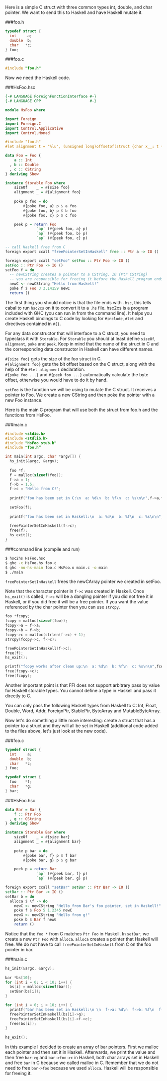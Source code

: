 Here is a simple C struct with three common types int, double, and char pointer. We want to send this to Haskell and have Haskell mutate it.
 
###foo.h
```c
typedef struct {
  int     a;
  double  b;
  char   *c;
} foo;
```

###foo.c
```c
#include "foo.h"
```

Now we need the Haskell code. 

###HsFoo.hsc
```haskell
{-# LANGUAGE ForeignFunctionInterface #-}
{-# LANGUAGE CPP                      #-}

module HsFoo where

import Foreign
import Foreign.C
import Control.Applicative
import Control.Monad

#include "foo.h"
#let alignment t = "%lu", (unsigned long)offsetof(struct {char x__; t (y__); }, y__)

data Foo = Foo { 
    a :: Int
  , b :: Double
  , c :: CString
} deriving Show

instance Storable Foo where
    sizeOf    _ = #{size foo}
    alignment _ = #{alignment foo}
    
    poke p foo = do
        #{poke foo, a} p $ a foo
        #{poke foo, b} p $ b foo
        #{poke foo, c} p $ c foo

    peek p = return Foo
              `ap` (#{peek foo, a} p)
              `ap` (#{peek foo, b} p)
              `ap` (#{peek foo, c} p)

-- call Haskell free from C
foreign export ccall "freePointerSetInHaskell" free :: Ptr a -> IO ()

foreign export ccall "setFoo" setFoo :: Ptr Foo -> IO ()
setFoo :: Ptr Foo -> IO ()
setFoo f = do
  -- newCString creates a pointer to a CString, IO (Ptr CString)
  -- you are responsible for freeing it before the Haskell program ends
  newC <- newCString "Hello from Haskell!"
  poke f $ Foo 3 3.14159 newC
  return ()
```

The first thing you should notice is that the file ends with `.hsc`, this tells cabal to run `hsc2cs` on it to convert it to a `.hs` file. hsc2cs is a program included with GHC (you can run in from the command line). It helps you create Haskell bindings to C code by looking for `#include`, `#let` and directives contained in `#{}`. 

For any data constructor that will interface to a C struct, you need to typeclass it with `Storable`. For `Storable` you should at least define `sizeOf`, `alignment`, `poke` and `peek`. Keep in mind that the name of the struct in C and the corresponding data constructor in Haskell can have different names.

`#{size foo}` gets the size of the foo struct in C.   
`#{alignment foo}` gets the bit offset based on the C struct, along with the help of the `#let alignment` declaration.  
`#{poke foo ...}` and `#{peek foo ...}` automatically calculate the byte offset, otherwise you would have to do it by hand.

`setFoo` is the function we will be using to mutate the C struct. It receives a pointer to Foo. We create a new CString and then poke the pointer with a new Foo instance.

Here is the main C program that will use both the struct from foo.h and the functions 
from HsFoo.

###main.c
```c
#include <stdio.h>
#include <stdlib.h>
#include "HsFoo_stub.h"
#include "foo.h"

int main(int argc, char *argv[]) {  
  hs_init(&argc, &argv);
  
  foo *f;
  f = malloc(sizeof(foo));
  f->a = 1;
  f->b = 1.5;
  f->c = "Hello from C!"; 
  
  printf("foo has been set in C:\n  a: %d\n  b: %f\n  c: %s\n\n",f->a,f->b,f->c);
  
  setFoo(f);
  
  printf("foo has been set in Haskell:\n  a: %d\n  b: %f\n  c: %s\n\n",f->a,f->b,f->c);
  
  freePointerSetInHaskell(f->c);
  free(f);
  hs_exit();
}
```

###command line (compile and run)
```bash
$ hsc2hs HsFoo.hsc
$ ghc -c HsFoo.hs foo.c
$ ghc -no-hs-main foo.c HsFoo.o main.c -o main
$ ./main
```

`freePointerSetInHaskell` frees the newCArray pointer we created in setFoo.

Note that the character pointer in `f->c` was created in Haskell. Once `hs_exit()` is called, `f->c` will be a dangling pointer if you did not free it in Haskell, or if you did free it will be a free pointer. If you want the value referenced by the char pointer then you can use `strcpy`.

```c
foo *fcopy;
fcopy = malloc(sizeof(foo));
fcopy->a = f->a;
fcopy->b = f->b;
fcopy->c = malloc(strlen(f->c) + 1);
strcpy(fcopy->c, f->c);

freePointerSetInHaskell(f->c);
free(f);
hs_exit();

printf("fcopy works after clean up:\n  a: %d\n  b: %f\n  c: %s\n\n",fcopy->a,fcopy->b,fcopy->c);
free(fcopy->c);
free(fcopy);
```

Another important point is that FFI does not support arbitrary pass by value for Haskell storable types. You cannot define a type in Haskell and pass it directly to C. 

You can only pass the following Haskell types from Haskell to C: 
Int, Float, Double, Word, Addr, ForeignPtr, StablePtr, ByteArray and MutableByteArray.

Now let's do something a little more interesting: create a struct that has a pointer to a struct and they will all be set in Haskell (additional code added to the files above, let's just look at the new code).

###foo.c
```c
typedef struct {
  int     a;
  double  b;
  char   *c;
} foo;

typedef struct {
  foo    *f;
  char   *g;
} bar;
```

###HsFoo.hsc
```haskell
data Bar = Bar {
    f :: Ptr Foo
  , g :: CString
} deriving Show 

instance Storable Bar where
    sizeOf    _ = #{size bar}
    alignment _ = #{alignment bar}
    
    poke p bar = do
        #{poke bar, f} p $ f bar
        #{poke bar, g} p $ g bar

    peek p = return Bar
              `ap` (#{peek bar, f} p)
              `ap` (#{peek bar, g} p)

foreign export ccall "setBar" setBar :: Ptr Bar -> IO ()
setBar :: Ptr Bar -> IO ()
setBar b = do
  alloca $ \f -> do
    newC <- newCString "Hello from Bar's foo pointer, set in Haskell!"
    poke f $ Foo 5 1.2345 newC
    newG <- newCString "Hello from g!"
    poke b $ Bar f newG
    return ()
```

Notice that the `foo *` from C matches `Ptr Foo` in Haskell. In `setBar`, we create a new `Ptr Foo` with `alloca`. `alloca` creates a pointer that Haskell will free. We do not have to call `freePointerSetInHaskell` from C on the foo pointer in bar. 

###main.c
```c
hs_init(&argc, &argv);
  
bar *bs[10];
for (int i = 0; i < 10; i++) {
  bs[i] = malloc(sizeof(bar));
  setBar(bs[i]);
}

for (int i = 0; i < 10; i++) {
  printf("bar has been set in Haskell:\n \n  f->a: %d\n  f->b: %f\n  f->c: %s\n  g: %s\n\n",bs[i]->f->a,bs[i]->f->b,bs[i]->f->c,bs[i]->g);  
  freePointerSetInHaskell(bs[i]->g);
  freePointerSetInHaskell(bs[i]->f->c);
  free(bs[i]);
}
  
hs_exit();
```
In this example I decided to create an array of bar pointers. First we malloc each pointer and then set it in Haskell. Afterwards, we print the value and then free `bar->g` and `bar->foo->c` in Haskell, both char arrays set in Haskell and free `bar` in C because we called malloc in C. Remember that we do not need to free `bar->foo` because we used `alloca`. Haskell will be responsible for freeing it.
